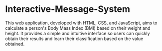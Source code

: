 # Interactive-Message-System
This web application, developed with HTML, CSS, and JavaScript, aims to calculate a person's Body Mass Index (BMI) based on their weight and height. It provides a simple and intuitive interface so users can quickly obtain their results and learn their classification based on the value obtained.
